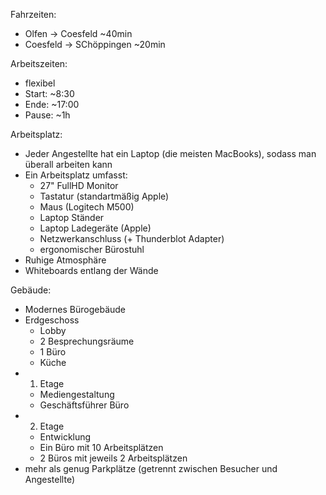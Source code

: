 Fahrzeiten:
- Olfen -> Coesfeld ~40min
- Coesfeld -> SChöppingen ~20min


Arbeitszeiten: 
- flexibel
- Start: ~8:30
- Ende: ~17:00
- Pause: ~1h


Arbeitsplatz: 
- Jeder Angestellte hat ein Laptop (die meisten MacBooks), sodass man überall arbeiten kann
- Ein Arbeitsplatz umfasst:
  - 27" FullHD Monitor
  - Tastatur (standartmäßig Apple)
  - Maus (Logitech M500)
  - Laptop Ständer
  - Laptop Ladegeräte (Apple)
  - Netzwerkanschluss (+ Thunderblot Adapter)
  - ergonomischer Bürostuhl
- Ruhige Atmosphäre
- Whiteboards entlang der Wände


Gebäude:
- Modernes Bürogebäude
- Erdgeschoss
  - Lobby
  - 2 Besprechungsräume
  - 1 Büro
  - Küche
- 1. Etage
  - Mediengestaltung
  - Geschäftsführer Büro
- 2. Etage
  - Entwicklung
  - Ein Büro mit 10 Arbeitsplätzen
  - 2 Büros mit jeweils 2 Arbeitsplätzen
- mehr als genug Parkplätze (getrennt zwischen Besucher und Angestellte)
